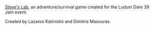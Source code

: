 [Steve's Lab](https://ldjam.com/events/ludum-dare/39/steves-lab), an adventure/survival game created for the Ludum Dare 39 Jam event.

Created by Lazaros Katiniotis and Dimitris Masouras.
